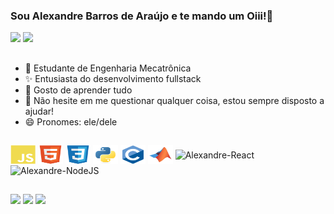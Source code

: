 ### Sou Alexandre Barros de Araújo e te mando um Oiii!🥰
<link rel="stylesheet" href="https://cdn.jsdelivr.net/gh/devicons/devicon@v2.12.0/devicon.min.css">



<div> 
  <a href="https://www.linkedin.com/in/alexandre-barros-512405204/"></a>
  <img height="180em" src="https://github-readme-stats.vercel.app/api?username=XandeBarros&show_icons=true&theme=dark&include_all_commits=true&count_private=true"/>
  <img height="180em" src="https://github-readme-stats.vercel.app/api/top-langs/?username=XandeBarros&layout=compact&langs_count=7&theme=dark"/>
</div>

##

- 🌱 Estudante de Engenharia Mecatrônica
- ✨ Entusiasta do desenvolvimento fullstack
- 📖 Gosto de aprender tudo
- 💬 Não hesite em me questionar qualquer coisa, estou sempre disposto a ajudar!
- 😄 Pronomes: ele/dele

##

<div style="display: inline_block">
  <img align="center" alt="Alexande-JavaScript" height="30" width="40" src="https://raw.githubusercontent.com/devicons/devicon/master/icons/javascript/javascript-plain.svg">
  <img align="center" alt="Alexandre-HTML" height="30" width="40" src="https://raw.githubusercontent.com/devicons/devicon/master/icons/html5/html5-original.svg">
  <img align="center" alt="Alexandre-CSS" height="30" width="40" src="https://raw.githubusercontent.com/devicons/devicon/master/icons/css3/css3-original.svg">
  <img align="center" alt="Alexandre-Python" height="30" width="40" src="https://raw.githubusercontent.com/devicons/devicon/master/icons/python/python-original.svg">
  <img align="center" alt="Alexandre-C" height="30" width="40" src="https://raw.githubusercontent.com/devicons/devicon/master/icons/c/c-original.svg">
  <img align="center" alt="Alexandre-Matlab" height="30" width="40" src="https://raw.githubusercontent.com/devicons/devicon/master/icons/matlab/matlab-original.svg">
  <img align="center" alt ="Alexandre-React" height="30" width="40" src="https://cdn.jsdelivr.net/gh/devicons/devicon/icons/react/react-original.svg">
  <img align="center" alt ="Alexandre-NodeJS" height="30" width="40" src="https://cdn.jsdelivr.net/gh/devicons/devicon/icons/nodejs/nodejs-original.svg">
</div>

##

<div> 
  <a href="https://instagram.com/xande.idk" target="_blank"><img src="https://img.shields.io/badge/-Instagram-%23E4405F?style=for-the-badge&logo=instagram&logoColor=white" target="_blank"></a>
  <a href = "mailto:barrosalex6@gmail.com"><img src="https://img.shields.io/badge/-Gmail-%23333?style=for-the-badge&logo=gmail&logoColor=white" target="_blank"></a>
  <a href="https://www.linkedin.com/in/alexandre-barros-512405204" target="_blank"><img src="https://img.shields.io/badge/-LinkedIn-%230077B5?style=for-the-badge&logo=linkedin&logoColor=white" target="_blank"></a> 
 
